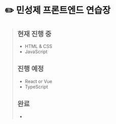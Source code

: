 # ✏️ 민성제 프론트엔드 연습장
> ## 현재 진행 중
>- HTML & CSS
>- JavaScript
>
> ## 진행 예정
>- React or Vue
>- TypeScript
>
> ## 완료
>-